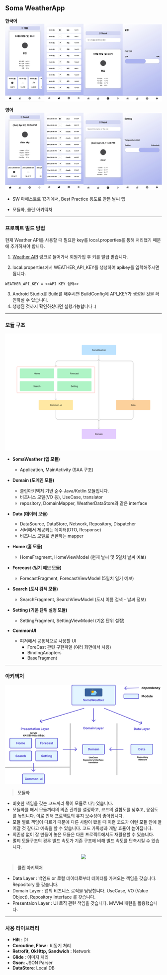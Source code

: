 ## Soma WeatherApp

**한국어**
![](image/korean.png)

**영어**
![](image/english.png)


 - SW 마에스트로 13기에서, Best Practice 용도로 만든 날씨 앱

- 모듈화, 클린 아키텍처

***
### 프로젝트 빌드 방법

현재 Weather API를 사용할 때 필요한 key를 local.properties를 통해 처리했기 때문에 추가하셔야 합니다.

1. [Weather API](https://openweathermap.org/api) 링크로 들어가서 회원가입 후 키를 발급 받습니다.

2. local.properties에서 WEATHER_API_KEY를 생성하여 apikey를 입력해주시면 됩니다.
```
WEATHER_API_KEY = <<API KEY 입력>>
```
3. Android Studio를 Build를 해주시면 BuildConfig에 API_KEY가 생성된 것을 확인하실 수 있습니다.
4. 생성된 것까지 확인하셨다면 실행가능합니다 :)

***
### 모듈 구조

<p align="center"><img width="700" src="image/module.png"></p>

- **SomaWeather (앱 모듈)**
  - Application, MainActivity (SAA 구조)

- **Domain (도메인 모듈)** 
  - 클린아키텍처 기반 순수 Java/Kotlin 모듈입니다.
  - 비즈니스 모델(VO 등), UseCase, translator
  - repository, DomainMapper, WeatherDataStore와 같은 interface

- **Data (데이터 모듈)** 
  - DataSource, DataStore, Network, Repository, Dispatcher
  - 서버에서 제공되는 데이터(DTO, Response)
  - 비즈니스 모델로 변환하는 mapper

- **Home (홈 모듈)**
  - HomeFragment, HomeViewModel (현재 날씨 및 5일치 날씨 예보)

- **Forecast (일기 예보 모듈)** 
  - ForecastFragment, ForecastViewModel (5일치 일기 예보)

- **Search (도시 검색 모듈)** 
  - SearchFragment, SearchViewModel (도시 이름 검색 - 날씨 정보)
  
- **Setting (기온 단위 설정 모듈)**
  - SettingFragment, SettingViewModel (기온 단위 설정)

- **CommonUI**
  - 피쳐에서 공통적으로 사용할 UI
    - ForeCast 관련 구현파일 (여러 화면에서 사용)
    - BindingAdapters
    - BaseFragment

***

### 아키텍처

![](image/clean_architecture.png)

> **모듈화**

- 비슷한 책임을 갖는 코드끼리 묶어 모듈로 나누었습니다.
- 모듈화를 해서 모듈끼리의 의존 관계를 설정하고, 코드의 결합도를 낮추고, 응집도를 높입니다. 이로 인해 프로젝트의 유지 보수성이 좋아집니다.
- 모듈 별로 책임이 다르기 때문에 다른 사람이 봤을 때 이런 코드가 이런 모듈 안에 들어갈 것 같다고 예측을 할 수 있습니다. 코드 가독성과 개발 효율이 높아집니다.
- 의존성 없이 잘 만들어 놓은 모듈은 다른 프로젝트에서도 재활용할 수 있습니다.
- 멀티 모듈구조의 경우 빌드 속도가 기존 구조에 비해 빌드 속도를 단축시킬 수 있습니다.

<p align="center"><img width="500" src="https://img1.daumcdn.net/thumb/R1280x0/?scode=mtistory2&fname=https%3A%2F%2Fblog.kakaocdn.net%2Fdn%2FbEoIeP%2FbtrDiUitjRr%2FKsIG3UdLcgMLNq1E6Pexy1%2Fimg.jpg"></p>

> **클린 아키텍처**

- Data Layer : 백엔드 or 로컬 데이터로부터 데이터를 가져오는 책임을 갖습니다. Repository 를 갖습니다.
- Domain Layer : 앱의 비즈니스 로직을 담당합니다. UseCase, VO (Value Object), Repository Interface 를 갖습니다.
- Presentaion Layer : UI 로직 관련 책임을 갖습니다. MVVM 패턴을 활용했습니다.

***

### 사용 라이브러리
- **Hilt** : DI
- **Coroutine, Flow** : 비동기 처리
- **Retrofit, OkHttp, Sandwich** : Network
- **Glide** : 이미지 처리
- **Gson**: JSON Parser
- **DataStore**: Local DB